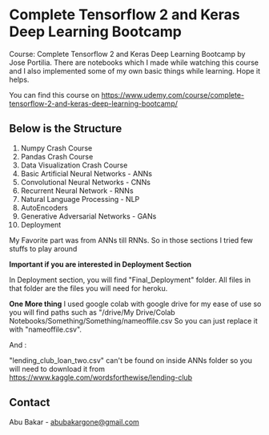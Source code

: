 # Complete Tensorflow 2 and Keras Deep Learning Bootcamp
Course: Complete Tensorflow 2 and Keras Deep Learning Bootcamp by Jose Portilia. There are notebooks which I made while watching this course and I also implemented some of my own basic things while learning. Hope it helps.

You can find this course on https://www.udemy.com/course/complete-tensorflow-2-and-keras-deep-learning-bootcamp/

## Below is the Structure

1. Numpy Crash Course
2. Pandas Crash Course
3. Data Visualization Crash Course
4. Basic Artificial Neural Networks - ANNs
5. Convolutional Neural Networks - CNNs
6. Recurrent Neural Network - RNNs
7. Natural Language Processing - NLP
8. AutoEncoders
9. Generative Adversarial Networks - GANs
10. Deployment


My Favorite part was from ANNs till RNNs. So in those sections I tried few stuffs to play around



**Important if you are interested in Deployment Section**

In Deployment section, you will find "Final_Deployment" folder. All files in that folder are the files you will need for heroku.


**One More thing**
I used google colab with google drive for my ease of use so you will find paths such as "/drive/My Drive/Colab Notebooks/Something/Something/nameoffile.csv 
So you can just replace it with "nameoffile.csv".

And :

"lending_club_loan_two.csv" can't be found on inside ANNs folder so you will need to download it from https://www.kaggle.com/wordsforthewise/lending-club


## Contact

Abu Bakar - abubakargone@gmail.com
